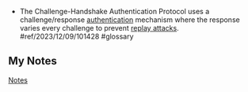 - The Challenge-Handshake Authentication Protocol uses a challenge/response [authentication](authentication.md) mechanism where the response varies every challenge to prevent [replay attacks](replay-attacks.md). #ref/2023/12/09/101428 #glossary
## My Notes
[Notes](mynotes/challenge-handshake-authentication-protocol-notes.md)
